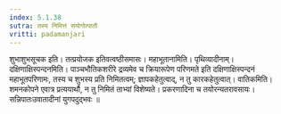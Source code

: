 ```yaml
---
index: 5.1.38
sutra: तस्य निमित्तं संयोगोत्पातौ
vritti: padamanjari
---
```


 शुभाशुभसूचक इति। तत्प्रयोजक इतिवत्वष्ठीसमासः। महाभूतानामिति। पृथिव्यादीनाम्। दक्षिणाक्षिस्पन्दनमिति। पाञ्चभौतिकशरीरे द्रव्यमेव च क्रियारूपेण परिणमते इति दक्षिणाक्षिस्पन्दनं महाभूतपरिणामः, तस्य च शुभस्य प्रति निमितत्वम्; ज्ञापकहेतुत्वाद्, न तु कारकहेतुत्वात्। वातिकमिति। शमनकोपने एवात्र प्रत्ययार्थौ, न तु निमितं ताभ्यां विशेष्यते। प्रकरणादिना च तयोरन्यतरावसायः। सन्निपातःउवातादीनां युगपदुद्भवः ॥